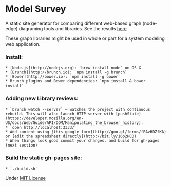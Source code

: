 # Model Survey

A static site generator for comparing different web-based graph (node-edge) diagraming tools and libraries.  See the results [here](http://concord-consortium.github.io/model-survey/)

These graph libraries might be used in whole or part for a system modeling web application.


### Install:
    * [Node.js](http://nodejs.org): `brew install node` on OS X
    * [Brunch](http://brunch.io): `npm install -g brunch`
    * [Bower](http://bower.io): `npm install -g bower`
    * Brunch plugins and Bower dependencies: `npm install & bower install`.

### Adding new Library reviews:

    * `brunch watch --server` — watches the project with continuous rebuild. This will also launch HTTP server with [pushState](https://developer.mozilla.org/en-US/docs/Web/Guide/API/DOM/Manipulating_the_browser_history).
    * `open http://localhost:3333/`
    * Add content using [this google form](http://goo.gl/forms/fPAvHDZfKA) or [edit the spreadsheet directly](http://bit.ly/16p2HCD)
    * When things look good commit your changes, and build for gh-pages (next section)

### Build the static gh-pages site:
    * `./build.sh`

Under [MIT License](LICENSE)